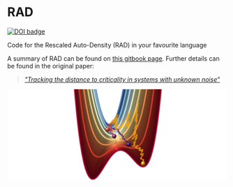 # RAD
[![DOI badge](https://zenodo.org/badge/DOI/10.5281/zenodo.12660859.svg)](https://doi.org/10.5281/zenodo.12660859)

Code for the Rescaled Auto-Density (RAD) in your favourite language

A summary of RAD can be found on [this gitbook page](https://time-series-features.gitbook.io/time-series-analysis-tools/time-series-features/rad).
Further details can be found in the original paper:
> [_"Tracking the distance to criticality in systems with unknown noise"_](https://arxiv.org/pdf/2310.14791)

![RAD.png](RAD.png)
